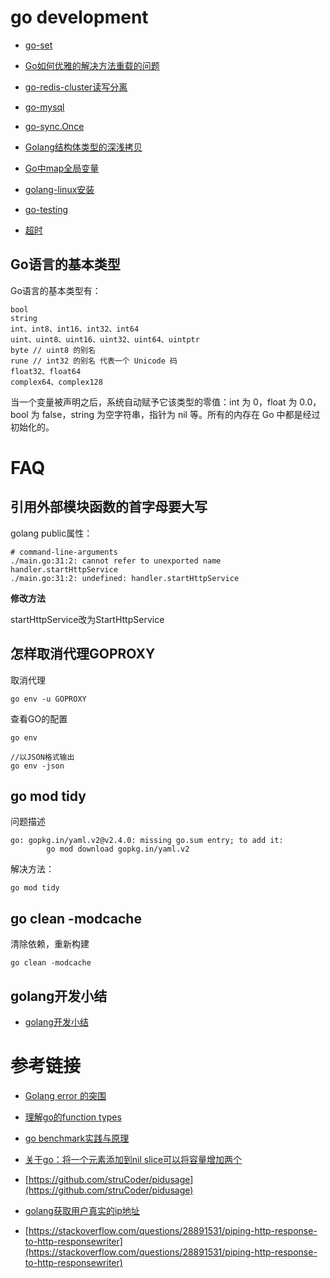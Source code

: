 # go development

- [go-set](/go/go-set.md)

- [Go如何优雅的解决方法重载的问题](/go/Go如何优雅的解决方法重载的问题.md)

- [go-redis-cluster读写分离](./go-redis-cluster读写分离.md)

- [go-mysql](./go-mysql.md)

- [go-sync.Once](./go-sync.Once.md)

- [Golang结构体类型的深浅拷贝](./Golang结构体类型的深浅拷贝.md)

- [Go中map全局变量](./Go中map全局变量.md)

- [golang-linux安装](/go/golang-linux安装.md)

- [go-testing](/go/go-testing/go-testing.md)

- [超时](/go/timeout.md)

## Go语言的基本类型

Go语言的基本类型有：
```
bool
string
int、int8、int16、int32、int64
uint、uint8、uint16、uint32、uint64、uintptr
byte // uint8 的别名
rune // int32 的别名 代表一个 Unicode 码
float32、float64
complex64、complex128
```
当一个变量被声明之后，系统自动赋予它该类型的零值：int 为 0，float 为 0.0，bool 为 false，string 为空字符串，指针为 nil 等。所有的内存在 Go 中都是经过初始化的。

# FAQ

## 引用外部模块函数的首字母要大写

golang public属性：
```
# command-line-arguments
./main.go:31:2: cannot refer to unexported name handler.startHttpService
./main.go:31:2: undefined: handler.startHttpService
```
**修改方法**

startHttpService改为StartHttpService

## 怎样取消代理GOPROXY

取消代理
```
go env -u GOPROXY
```

查看GO的配置
```
go env

//以JSON格式输出
go env -json
```

## go mod tidy 

问题描述
```
go: gopkg.in/yaml.v2@v2.4.0: missing go.sum entry; to add it:
        go mod download gopkg.in/yaml.v2
```

解决方法：
```
go mod tidy 
```

## go clean -modcache

清除依赖，重新构建
```
go clean -modcache
```

## golang开发小结

- [golang开发小结](./go/notebook.md)

# 参考链接

- [Golang error 的突围](https://www.cnblogs.com/qcrao-2018/p/11538387.html)

- [理解go的function types](https://www.jianshu.com/p/fc4902159cf5)

- [go benchmark实践与原理](http://cbsheng.github.io/posts/go_benchmark%E5%AE%9E%E8%B7%B5%E4%B8%8E%E5%8E%9F%E7%90%86/)

- [关于go：将一个元素添加到nil slice可以将容量增加两个](https://www.codenong.com/38543825/)

- [https://github.com/struCoder/pidusage](https://github.com/struCoder/pidusage)

- [golang获取用户真实的ip地址](https://blog.thinkeridea.com/201903/go/get_client_ip.html)

- [https://stackoverflow.com/questions/28891531/piping-http-response-to-http-responsewriter](https://stackoverflow.com/questions/28891531/piping-http-response-to-http-responsewriter)
